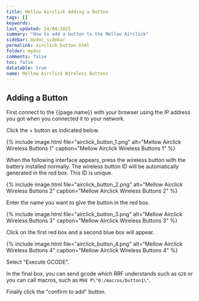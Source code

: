 ```yaml
---
title: Mellow Airclick Adding a Button
tags: []
keywords: 
last_updated: 24/04/2025
summary: "How to add a button to the Mellow Airclick"
sidebar: mydoc_sidebar
permalink: airclick_button.html
folder: mydoc
comments: false
toc: false
datatable: true
name: Mellow Airclick Wireless Buttons
---
```


## Adding a Button

First connect to the {{page.name}} with your browser using the IP address you got when you connected it to your network.  

Click the + button as indicated below.  

{% include image.html file="airclick_button_1.png" alt="Mellow Airclick Wireless Buttons 1" caption="Mellow Airclick Wireless Buttons 1" %}  

When the following interface appears, press the wireless button with the battery installed normally. The wireless button ID will be automatically generated in the red box. This ID is unique.  

{% include image.html file="airclick_button_2.png" alt="Mellow Airclick Wireless Buttons 2" caption="Mellow Airclick Wireless Buttons 2" %}  

Enter the name you want to give the button in the red box.  

{% include image.html file="airclick_button_3.png" alt="Mellow Airclick Wireless Buttons 3" caption="Mellow Airclick Wireless Buttons 3" %}

Click on the first red box and a second blue box will appear.  

{% include image.html file="airclick_button_4.png" alt="Mellow Airclick Wireless Buttons 4" caption="Mellow Airclick Wireless Buttons 4" %}

Select "Execute GCODE".  

In the final box, you can send gcode which RRF understands such as `G28` or you can call macros, such as `M98 P\"0:/macros/button1\"`.  

Finally click the "confirm to add" button.  
